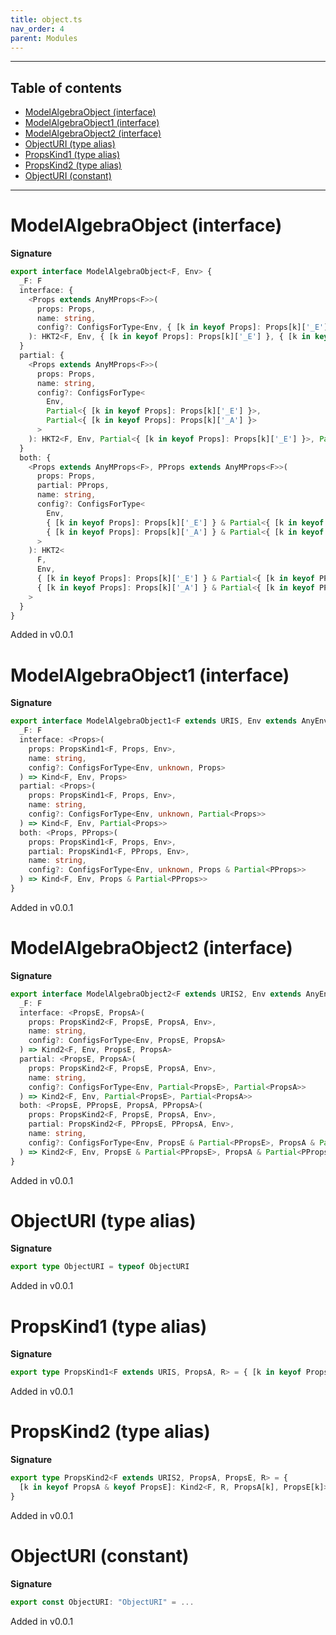 ```yaml
---
title: object.ts
nav_order: 4
parent: Modules
---
```


---

<h2 class="text-delta">Table of contents</h2>

- [ModelAlgebraObject (interface)](#modelalgebraobject-interface)
- [ModelAlgebraObject1 (interface)](#modelalgebraobject1-interface)
- [ModelAlgebraObject2 (interface)](#modelalgebraobject2-interface)
- [ObjectURI (type alias)](#objecturi-type-alias)
- [PropsKind1 (type alias)](#propskind1-type-alias)
- [PropsKind2 (type alias)](#propskind2-type-alias)
- [ObjectURI (constant)](#objecturi-constant)

---

# ModelAlgebraObject (interface)

**Signature**

```ts
export interface ModelAlgebraObject<F, Env> {
  _F: F
  interface: {
    <Props extends AnyMProps<F>>(
      props: Props,
      name: string,
      config?: ConfigsForType<Env, { [k in keyof Props]: Props[k]['_E'] }, { [k in keyof Props]: Props[k]['_A'] }>
    ): HKT2<F, Env, { [k in keyof Props]: Props[k]['_E'] }, { [k in keyof Props]: Props[k]['_A'] }>
  }
  partial: {
    <Props extends AnyMProps<F>>(
      props: Props,
      name: string,
      config?: ConfigsForType<
        Env,
        Partial<{ [k in keyof Props]: Props[k]['_E'] }>,
        Partial<{ [k in keyof Props]: Props[k]['_A'] }>
      >
    ): HKT2<F, Env, Partial<{ [k in keyof Props]: Props[k]['_E'] }>, Partial<{ [k in keyof Props]: Props[k]['_A'] }>>
  }
  both: {
    <Props extends AnyMProps<F>, PProps extends AnyMProps<F>>(
      props: Props,
      partial: PProps,
      name: string,
      config?: ConfigsForType<
        Env,
        { [k in keyof Props]: Props[k]['_E'] } & Partial<{ [k in keyof PProps]: PProps[k]['_E'] }>,
        { [k in keyof Props]: Props[k]['_A'] } & Partial<{ [k in keyof PProps]: PProps[k]['_A'] }>
      >
    ): HKT2<
      F,
      Env,
      { [k in keyof Props]: Props[k]['_E'] } & Partial<{ [k in keyof PProps]: PProps[k]['_E'] }>,
      { [k in keyof Props]: Props[k]['_A'] } & Partial<{ [k in keyof PProps]: PProps[k]['_A'] }>
    >
  }
}
```

Added in v0.0.1

# ModelAlgebraObject1 (interface)

**Signature**

```ts
export interface ModelAlgebraObject1<F extends URIS, Env extends AnyEnv> {
  _F: F
  interface: <Props>(
    props: PropsKind1<F, Props, Env>,
    name: string,
    config?: ConfigsForType<Env, unknown, Props>
  ) => Kind<F, Env, Props>
  partial: <Props>(
    props: PropsKind1<F, Props, Env>,
    name: string,
    config?: ConfigsForType<Env, unknown, Partial<Props>>
  ) => Kind<F, Env, Partial<Props>>
  both: <Props, PProps>(
    props: PropsKind1<F, Props, Env>,
    partial: PropsKind1<F, PProps, Env>,
    name: string,
    config?: ConfigsForType<Env, unknown, Props & Partial<PProps>>
  ) => Kind<F, Env, Props & Partial<PProps>>
}
```

Added in v0.0.1

# ModelAlgebraObject2 (interface)

**Signature**

```ts
export interface ModelAlgebraObject2<F extends URIS2, Env extends AnyEnv> {
  _F: F
  interface: <PropsE, PropsA>(
    props: PropsKind2<F, PropsE, PropsA, Env>,
    name: string,
    config?: ConfigsForType<Env, PropsE, PropsA>
  ) => Kind2<F, Env, PropsE, PropsA>
  partial: <PropsE, PropsA>(
    props: PropsKind2<F, PropsE, PropsA, Env>,
    name: string,
    config?: ConfigsForType<Env, Partial<PropsE>, Partial<PropsA>>
  ) => Kind2<F, Env, Partial<PropsE>, Partial<PropsA>>
  both: <PropsE, PPropsE, PropsA, PPropsA>(
    props: PropsKind2<F, PropsE, PropsA, Env>,
    partial: PropsKind2<F, PPropsE, PPropsA, Env>,
    name: string,
    config?: ConfigsForType<Env, PropsE & Partial<PPropsE>, PropsA & Partial<PPropsA>>
  ) => Kind2<F, Env, PropsE & Partial<PPropsE>, PropsA & Partial<PPropsA>>
}
```

Added in v0.0.1

# ObjectURI (type alias)

**Signature**

```ts
export type ObjectURI = typeof ObjectURI
```

Added in v0.0.1

# PropsKind1 (type alias)

**Signature**

```ts
export type PropsKind1<F extends URIS, PropsA, R> = { [k in keyof PropsA]: Kind<F, R, PropsA[k]> }
```

Added in v0.0.1

# PropsKind2 (type alias)

**Signature**

```ts
export type PropsKind2<F extends URIS2, PropsA, PropsE, R> = {
  [k in keyof PropsA & keyof PropsE]: Kind2<F, R, PropsA[k], PropsE[k]>
}
```

Added in v0.0.1

# ObjectURI (constant)

**Signature**

```ts
export const ObjectURI: "ObjectURI" = ...
```

Added in v0.0.1
